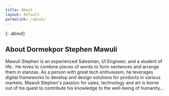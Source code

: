 ```yaml
---
title: About
layout: default
permalink: /about/
---
```

{: .about}
## About Dormekpor Stephen Mawuli

Mawuli Stephen is an experienced Salesman, UI Engineer, and a student of life.. He loves to combine pieces of words to form sentences and arrange them in stanzas. As a person with great tech enthusiasm, he leverages digital frameworks to develop and design solutions for products in various markets. Mawuli Stephen's passion for sales, technology and art is borne out of his quest to contribute his knowledge to the well-being of humanity...